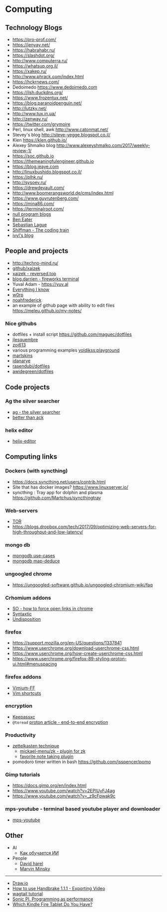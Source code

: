 # Computing

## Technology Blogs

* <https://pro-prof.com/>
* <https://jenyay.net/>
* https://habrahabr.ru/
* https://slashdot.org/
* http://www.computerra.ru/
* https://whatsup.org.il/
* https://xakep.ru/
* http://www.phrack.com/index.html
* <https://hckrnews.com/>
* Dedoimedo                             https://www.dedoimedo.com
* https://ilsh.duckdns.org/
* https://www.frozentux.net/
* https://blog.paranoidpenguin.net/
* http://lutzky.net/
* http://www.tux.in.ua/
* http://zenway.ru/
* https://twitter.com/grymoire
* Perl, linux shell, awk        http://www.catonmat.net/
* Stevey's blog         http://steve-yegge.blogspot.co.il/
* Klen                  https://klen.github.io/
* Alexey Shmalko blog       http://www.alexeyshmalko.com/2017/weekly-review-1/
* https://soc.github.io
* https://themeaningfulengineer.github.io
* https://blog.jeaye.com
* http://linuxbushido.blogspot.co.il/
* https://plhk.ru/
* http://sysoev.ru/
* https://drewdevault.com/
* http://www.boomerangsworld.de/cms/index.html
* <https://www.guyrutenberg.com/>
* <https://mina86.com/>
* <https://terminalroot.com/>
* [null program blogs](https://nullprogram.com/blog/2017/04/01/)
* [Ben Eater](https://www.youtube.com/channel/UCS0N5baNlQWJCUrhCEo8WlA)
* [Sebastian Lague](https://www.youtube.com/user/Cercopithecan)
* [Shiffman - The coding train](https://www.youtube.com/user/shiffman)
* [ivyl's blog](https://blog.hiler.eu/)

## People and projects

* http://techno-mind.ru/
* [github/xaizek](https://github.com/xaizek)
* [xaizek - reversed.top](https://reversed.top/)
* [blog.darrien - fireworks terminal](https://blog.darrien.dev/posts/fireworks-for-your-terminal/)
* Yuval Adam - https://yuv.al
* [Everything I know](https://wiki.nikiv.dev/sharing/my-workflow)
* [w0rp](https://w0rp.com/blog/)
* [noahfrederick](https://noahfrederick.com/)
* an example of github page with ability to edit files
<https://meleu.github.io/my-notes/>

### Nice githubs
* dotfiles + install script <https://github.com/maguec/dotfiles>
* [jlesquembre](https://github.com/jlesquembre/dotfiles)
* [zoj613](https://github.com/zoj613/dotfiles)
* various programming examples [voldikss:playground](https://github.com/voldikss/playground)
* [martskins](https://github.com/martskins/dotfiles)
* [idanarye](https://github.com/idanarye)
* [rasendubi/dotfiles](https://github.com/rasendubi/dotfiles)
* [awidegreen/dotfiles](https://github.com/awidegreen/dotfiles)

## Code projects

### Ag the silver searcher
* [ag - the silver searcher](https://github.com/ggreer/the_silver_searcher)
* [better than ack](http://betterthanack.com/)

### helix editor
* [helix-editor](https://github.com/helix-editor/helix)

## Computing links

### Dockers (with syncthing)
* https://docs.syncthing.net/users/contrib.html
* Site that has docker images? https://www.linuxserver.io/
* syncthing : Tray app for dolphin and plasma https://github.com/Martchus/syncthingtray


### Web-servers
* [TOR](http://coexistentrandom.wordpress.com/2011/11/04/a-geekster-guide-to-the-deep-web/)
* <https://blogs.dropbox.com/tech/2017/09/optimizing-web-servers-for-high-throughput-and-low-latency/>

### mongo db
* [mongodb use-cases](https://www.mongodb.com/use-cases)
* [mongodb map-deduce](https://www.mongodb.com/docs/manual/core/map-reduce/)

### ungoogled chrome
* <https://ungoogled-software.github.io/ungoogled-chromium-wiki/faq>

### Crhomium addons
* [SO - how to force open links in chrome](https://stackoverflow.com/questions/14952514/how-to-force-open-links-in-chrome-not-download-them)
* [Syntaxtic](https://chrome.google.com/webstore/detail/syntaxtic/cgjalgdhmbpaacnnejmodfinclbdgaci?hl=en)
* [Undisposition](https://chrome.google.com/webstore/detail/undisposition-racle-fork/bbppejejjfancffmhncgkhjdaikdgagc?hl=en)

### firefox
* https://support.mozilla.org/en-US/questions/1337841
* https://www.userchrome.org/download-userchrome-css.html
* https://www.userchrome.org/how-create-userchrome-css.html
* https://www.userchrome.org/firefox-89-styling-proton-ui.html#menuspacing

### firefox addons
* [Vimium-FF](https://addons.mozilla.org/en-US/firefox/addon/vimium-ff/)
* [Vim shortcuts](https://github.com/tridactyl/tridactyl)

### encryption
* [Keepassxc](https://keepassxc.org/)
* `@toread` [proton article - end-to-end encryption](https://proton.me/blog/what-is-end-to-end-encryption)

### Productivity
* [zettelkasten technique](https://zettelkasten.de/introduction/)
    * [mickael-menu/zk - plugin for zk](https://github.com/mickael-menu/zk)
    * [favorite note taking plugin](https://www.reddit.com/r/neovim/comments/ro518g/your_favourite_note_takingtodo_plugin_and_reason/)
* pomodoro timer written in bash <https://github.com/jsspencer/pomo>

### Gimp tutorials
* <https://docs.gimp.org/en/index.html>
* <https://www.youtube.com/watch?v=2EPIUyFJ4ag>
* <https://www.youtube.com/watch?v=_z9cFpwak9c>

### mps-youtube - terminal based youtube player and downloader
* [mps-youtube](https://github.com/mps-youtube/mps-youtube)

## Other
* AI
  * [Как обучается ИИ](https://geektimes.ru/company/mailru/blog/278326/)
* People
  * [David harel](http://he.wikipedia.org/wiki/דוד_הראל)
  * [Marvin Minsky](https://en.wikipedia.org/wiki/Marvin_Minsky)

---
* [Draw.io](https://www.youtube.com/watch?v=-0qxOIP05tw)
* [How to use Handbrake 1.1.1 - Exporting Video](https://www.youtube.com/watch?v=wm8IBHTmELI)
* [wagtail tutorial](https://www.youtube.com/watch?v=SEPBP0DuoWg&ab_channel=CodingForEverybody)
* [Sonic PI. Programming as performance](https://www.youtube.com/watch?v=0lTZ8Tuyu5I)
* [Which Kindle Fire Tablet Do You Have?](https://www.lovemyfire.com/kindle-fire-tablet.html)


